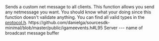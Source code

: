 <function name="BroadcastCustomMessage" parent="HolyLib" type="libraryfunc">
	<description>
		Sends a custom net message to all clients.
		This function allows you send any netmessage you want.
		You should know what your doing since this function doesn't validate anything.
		You can find all valid types in the <a href="https://github.com/RaphaelIT7/gmod-holylib/blob/main/source/sourcesdk/protocol.h#L86-L145">protocol.h</a>.
	</description>
	<source>https://github.com/danielga/sourcesdk-minimal/blob/master/public/igameevents.h#L95</source>
	<realm>Server</realm>
	<args>
		<arg name="type" type="Number">---</arg>
		<arg name="name" type="String">name of broadcast message</arg>
		<arg name="buffer" type="bf_write">buffer</arg>
	</args>
</function>